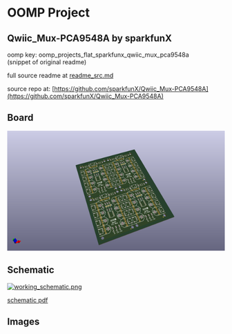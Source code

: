 # OOMP Project  
## Qwiic_Mux-PCA9548A  by sparkfunX  
  
oomp key: oomp_projects_flat_sparkfunx_qwiic_mux_pca9548a  
(snippet of original readme)  
  
  
  full source readme at [readme_src.md](readme_src.md)  
  
source repo at: [https://github.com/sparkfunX/Qwiic_Mux-PCA9548A](https://github.com/sparkfunX/Qwiic_Mux-PCA9548A)  
## Board  
  
[![working_3d.png](working_3d_600.png)](working_3d.png)  
## Schematic  
  
[![working_schematic.png](working_schematic_600.png)](working_schematic.png)  
  
[schematic pdf](working_schematic.pdf)  
## Images  

